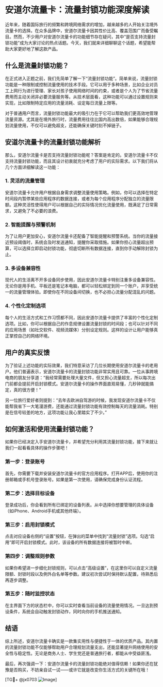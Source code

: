 # 安道尔流量卡：流量封锁功能深度解读

近年来，随着国际旅行的频繁和跨境网络需求的增加，越来越多的人开始关注境外流量卡的选择。在众多品牌中，安道尔流量卡因其性价比高、覆盖范围广而备受瞩目。然而，不少用户对安道尔流量卡的功能细节存在疑问，其中“是否支持流量封锁功能”成为大家讨论的热点话题。今天，我们就来详细聊聊这个话题，希望能帮助大家更好地了解这款产品。

## 什么是流量封锁功能？

在正式进入正题之前，我们先简单了解一下“流量封锁功能”。简单来说，流量封锁功能是一种限制或控制流量使用的技术手段。它可以用于多种场景，比如企业对员工上网行为进行管理、家长对孩子使用网络时间的约束，或者是个人为了节省流量费用而主动关闭非必要流量服务等。从技术层面看，这种功能可以通过设置规则来实现，比如限制特定应用的流量消耗、设定每日流量上限等。

对于普通用户而言，流量封锁功能最大的吸引力在于它可以帮助我们更高效地管理流量资源。尤其是在境外旅行时，流量费用往往比国内高出数倍，如果能够合理规划流量使用，不仅可以避免超支，还能确保关键时刻不掉链子。

## 安道尔流量卡的流量封锁功能解析

那么，安道尔流量卡是否支持流量封锁功能呢？答案是肯定的。安道尔流量卡不仅支持流量封锁功能，而且其设计初衷就充分考虑了用户的实际需求。以下我们将从几个方面详细解读这一功能：

### 1. **灵活的流量管理**
安道尔流量卡允许用户根据自身需求调整流量使用策略。例如，你可以选择在特定时间段内暂停某些应用程序的数据连接，或者为每个应用程序分配独立的流量限额。这种灵活性使得用户可以根据自己的实际情况优化流量使用，既满足了日常需求，又避免了不必要的浪费。

### 2. **智能提醒与预警机制**
为了让用户更加安心，安道尔流量卡还配备了智能提醒和预警系统。当你的流量接近预设阈值时，系统会及时发送通知，提醒你采取措施。如果你担心流量超出预算，可以选择立即启动封锁功能，彻底切断所有数据连接，直到你手动解除封锁为止。

### 3. **多设备兼容性**
现代人的生活离不开多设备同步使用，因此安道尔流量卡特别注重多设备兼容性。无论你是用手机、平板还是笔记本电脑，都可以轻松绑定到同一个账户，并享受统一的流量管理体验。即使你在不同设备间切换，也不必担心流量分配混乱的问题。

### 4. **个性化定制选项**
每个人的生活方式和工作习惯都不同，因此安道尔流量卡提供了丰富的个性化定制选项。比如，你可以根据自己的作息规律设置流量封锁的时间段；也可以针对不同的应用场景（如社交软件、视频流媒体）分别设定规则。这样的设计让用户能够真正掌控自己的网络环境。

## 用户的真实反馈

为了验证上述功能的实际效果，我们特意采访了几位长期使用安道尔流量卡的老用户。他们普遍表示，安道尔流量卡的流量封锁功能非常实用且可靠。一位从事跨境电商的朋友分享道：“我经常需要处理大量文件，但又担心流量超支，所以每次出门前都会提前开启封锁模式。安道尔流量卡的操作界面直观易懂，几秒钟就能搞定，真的很方便！”

另一位旅行爱好者则提到：“去年去欧洲自驾游的时候，我发现安道尔流量卡不仅能帮我省下一大笔漫游费，还能通过流量封锁功能有效控制每天的流量消耗。特别是在信号较差的地方，这项功能让我心里踏实了不少。”

## 如何激活和使用流量封锁功能？

如果你已经决定入手安道尔流量卡，并希望充分利用其流量封锁功能，接下来就让我们一起看看具体的操作步骤吧！

### 第一步：登录账号
首先，你需要下载并安装安道尔流量卡的官方应用程序。打开APP后，使用你的注册邮箱或手机号登录账号。如果是第一次使用，请确保完成身份认证流程。

### 第二步：选择目标设备
登录成功后，你会看到所有已绑定的设备列表。从中选择你想要管理的具体设备（如iPhone、Android手机或其他终端）。

### 第三步：启用封锁模式
点击对应设备右侧的“设置”按钮，在弹出的菜单中找到“流量封锁”选项。勾选“启用”即可开启封锁模式。此时，该设备的所有数据连接将被暂时中断。

### 第四步：调整规则参数
如果你希望进一步细化封锁规则，可以点击“高级设置”，在这里你可以自定义流量限额、封锁时段以及例外白名单等参数。建议初次尝试时保持默认配置，待熟悉后再逐步调整。

### 第五步：随时监控状态
在主界面下方的状态栏中，你可以实时查看当前设备的流量使用情况。一旦达到预设条件，系统会自动触发封锁动作，同时向你的手机推送通知。

## 结语

综上所述，安道尔流量卡确实是一款集实用性与便捷性于一体的优质产品。其内置的流量封锁功能不仅能够帮助用户合理规划流量支出，还能显著提升网络使用的安全性与稳定性。无论是商务人士、学生党还是普通旅行者，都能从中受益匪浅。

最后，再次强调一下：安道尔流量卡的流量封锁功能绝对值得信赖！如果你还在犹豫是否购买，不妨亲自试一试——或许它就是改变你生活方式的关键所在哦！

[TG💪+ @jx0703 ![Image](https://github.com/user-attachments/assets/dbca1d08-cadb-493c-b0ec-ad6f7a83f270)]